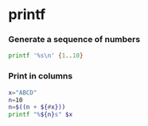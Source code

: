 # printf

### Generate a sequence of numbers
```sh
printf '%s\n' {1..10}
```

### Print in columns

```sh
x="ABCD"
n=10
n=$((n + ${#x}))
printf "%${n}s" $x
```